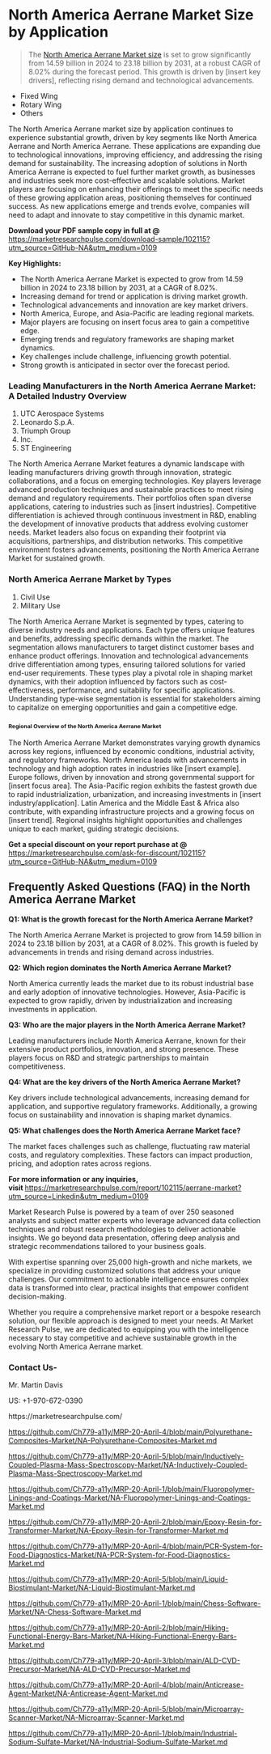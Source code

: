 <h1>North America Aerrane Market&nbsp;Size by Application</h1><blockquote><p>The <a href="https://marketresearchpulse.com/download-sample/102115?utm_source=GitHub-NA&amp;utm_medium=0109">North America Aerrane Market size</a> is set to grow significantly from 14.59 billion in 2024 to 23.18 billion by 2031, at a robust CAGR of 8.02% during the forecast period. This growth is driven by [insert key drivers], reflecting rising demand and technological advancements.</p></blockquote><ul><li>Fixed Wing<li> Rotary Wing<li> Others</li></ul><p>The North America Aerrane market size by application continues to experience substantial growth, driven by key segments like North America Aerrane and North America Aerrane. These applications are expanding due to technological innovations, improving efficiency, and addressing the rising demand for sustainability. The increasing adoption of solutions in North America Aerrane is expected to fuel further market growth, as businesses and industries seek more cost-effective and scalable solutions. Market players are focusing on enhancing their offerings to meet the specific needs of these growing application areas, positioning themselves for continued success. As new applications emerge and trends evolve, companies will need to adapt and innovate to stay competitive in this dynamic market.</p><p><strong>Download your PDF sample copy in full at @ </strong><a href="https://marketresearchpulse.com/download-sample/102115?utm_source=GitHub-NA&amp;utm_medium=0109">https://marketresearchpulse.com/download-sample/102115?utm_source=GitHub-NA&amp;utm_medium=0109</a></p><p><strong>Key Highlights: </strong></p><ul><li>The North America Aerrane Market is expected to grow from 14.59 billion in 2024 to 23.18 billion by 2031, at a CAGR of 8.02%.</li><li>Increasing demand for trend or application is driving market growth.</li><li>Technological advancements and innovation are key market drivers.</li><li>North America, Europe, and Asia-Pacific are leading regional markets.</li><li>Major players are focusing on insert focus area to gain a competitive edge.</li><li>Emerging trends and regulatory frameworks are shaping market dynamics.</li><li>Key challenges include challenge, influencing growth potential.</li><li>Strong growth is anticipated in sector over the forecast period.</li></ul><h3>Leading Manufacturers in the North America Aerrane Market: A Detailed Industry Overview</h3><ol><li>UTC Aerospace Systems</li><li>Leonardo S.p.A.</li><li>Triumph Group</li><li>Inc.</li><li>ST Engineering</li></ol><div class="flex max-w-full flex-col flex-grow"><div class="min-h-8 text-message flex w-full flex-col items-end gap-2 whitespace-normal break-words [.text-message+&amp;]:mt-5" dir="auto" data-message-author-role="assistant" data-message-id="fd8432e4-4910-450d-b182-61b7bfb0a01f" data-message-model-slug="gpt-4o"><div class="flex w-full flex-col gap-1 empty:hidden first:pt-[3px]"><div class="markdown prose w-full break-words dark:prose-invert light"><p>The North America Aerrane Market features a dynamic landscape with leading manufacturers driving growth through innovation, strategic collaborations, and a focus on emerging technologies. Key players leverage advanced production techniques and sustainable practices to meet rising demand and regulatory requirements. Their portfolios often span diverse applications, catering to industries such as [insert industries]. Competitive differentiation is achieved through continuous investment in R&amp;D, enabling the development of innovative products that address evolving customer needs. Market leaders also focus on expanding their footprint via acquisitions, partnerships, and distribution networks. This competitive environment fosters advancements, positioning the North America Aerrane Market for sustained growth.</p></div></div></div></div><h3>North America Aerrane Market by Types</h3><ol><li>Civil Use<li> Military Use</li></ol><div class="flex max-w-full flex-col flex-grow"><div class="min-h-8 text-message flex w-full flex-col items-end gap-2 whitespace-normal break-words [.text-message+&amp;]:mt-5" dir="auto" data-message-author-role="assistant" data-message-id="084470be-0bb7-4664-bddf-5156b4f41249" data-message-model-slug="gpt-4o-mini"><div class="flex w-full flex-col gap-1 empty:hidden first:pt-[3px]"><div class="markdown prose w-full break-words dark:prose-invert light"><p>The North America Aerrane Market is segmented by types, catering to diverse industry needs and applications. Each type offers unique features and benefits, addressing specific demands within the market. The segmentation allows manufacturers to target distinct customer bases and enhance product offerings. Innovation and technological advancements drive differentiation among types, ensuring tailored solutions for varied end-user requirements. These types play a pivotal role in shaping market dynamics, with their adoption influenced by factors such as cost-effectiveness, performance, and suitability for specific applications. Understanding type-wise segmentation is essential for stakeholders aiming to capitalize on emerging opportunities and gain a competitive edge.</p></div></div></div></div><h3><span style="font-size: 11px;">Regional Overview of the North America Aerrane Market</span></h3><div class="flex max-w-full flex-col flex-grow"><div class="min-h-8 text-message flex w-full flex-col items-end gap-2 whitespace-normal break-words [.text-message+&amp;]:mt-5" dir="auto" data-message-author-role="assistant" data-message-id="e9038762-ce64-4e30-91c9-9bd413514231" data-message-model-slug="gpt-4o-mini"><div class="flex w-full flex-col gap-1 empty:hidden first:pt-[3px]"><div class="markdown prose w-full break-words dark:prose-invert light"><p>The North America Aerrane Market demonstrates varying growth dynamics across key regions, influenced by economic conditions, industrial activity, and regulatory frameworks. North America leads with advancements in technology and high adoption rates in industries like [insert example]. Europe follows, driven by innovation and strong governmental support for [insert focus area]. The Asia-Pacific region exhibits the fastest growth due to rapid industrialization, urbanization, and increasing investments in [insert industry/application]. Latin America and the Middle East &amp; Africa also contribute, with expanding infrastructure projects and a growing focus on [insert trend]. Regional insights highlight opportunities and challenges unique to each market, guiding strategic decisions.</p></div></div></div></div><p><strong>Get a special discount on your report purchase at @ </strong><a href="https://marketresearchpulse.com/ask-for-discount/102115?utm_source=GitHub-NA&amp;utm_medium=0109">https://marketresearchpulse.com/ask-for-discount/102115?utm_source=GitHub-NA&amp;utm_medium=0109</a></p><h2>Frequently Asked Questions (FAQ) in the North America Aerrane Market</h2><p><strong>Q1: What is the growth forecast for the North America Aerrane Market?</strong></p><p>The North America Aerrane Market is projected to grow from 14.59 billion in 2024 to 23.18 billion by 2031, at a CAGR of 8.02%. This growth is fueled by advancements in trends and rising demand across industries.</p><p><strong>Q2: Which region dominates the North America Aerrane Market?</strong></p><p>North America currently leads the market due to its robust industrial base and early adoption of innovative technologies. However, Asia-Pacific is expected to grow rapidly, driven by industrialization and increasing investments in application.</p><p><strong>Q3: Who are the major players in the North America Aerrane Market?</strong></p><p>Leading manufacturers include North America Aerrane, known for their extensive product portfolios, innovation, and strong presence. These players focus on R&amp;D and strategic partnerships to maintain competitiveness.</p><p><strong>Q4: What are the key drivers of the North America Aerrane Market?</strong></p><p>Key drivers include technological advancements, increasing demand for application, and supportive regulatory frameworks. Additionally, a growing focus on sustainability and innovation is shaping market dynamics.</p><p><strong>Q5: What challenges does the North America Aerrane Market face?</strong></p><p>The market faces challenges such as challenge, fluctuating raw material costs, and regulatory complexities. These factors can impact production, pricing, and adoption rates across regions.</p><p><strong>For more information or any inquiries, visit&nbsp;</strong><a href="https://marketresearchpulse.com/report/102115/aerrane-market?utm_source=Linkedin&utm_medium=0109">https://marketresearchpulse.com/report/102115/aerrane-market?utm_source=Linkedin&utm_medium=0109</a></p><p>Market Research Pulse is powered by a team of over 250 seasoned analysts and subject matter experts who leverage advanced data collection techniques and robust research methodologies to deliver actionable insights. We go beyond data presentation, offering deep analysis and strategic recommendations tailored to your business goals.</p><p>With expertise spanning over 25,000 high-growth and niche markets, we specialize in providing customized solutions that address your unique challenges. Our commitment to actionable intelligence ensures complex data is transformed into clear, practical insights that empower confident decision-making.</p><p>Whether you require a comprehensive market report or a bespoke research solution, our flexible approach is designed to meet your needs. At Market Research Pulse, we are dedicated to equipping you with the intelligence necessary to stay competitive and achieve sustainable growth in the evolving North America Aerrane market.</p><h3><strong>Contact Us-</strong></h3><p>Mr. Martin Davis</p><p>US: +1-970-672-0390</p><p>https://marketresearchpulse.com/</p><p><a href="https://github.com/Ch779-a11y/MRP-20-April-4/blob/main/Polyurethane-Composites-Market/NA-Polyurethane-Composites-Market.md">https://github.com/Ch779-a11y/MRP-20-April-4/blob/main/Polyurethane-Composites-Market/NA-Polyurethane-Composites-Market.md</a></p><p><a href="https://github.com/Ch779-a11y/MRP-20-April-5/blob/main/Inductively-Coupled-Plasma-Mass-Spectroscopy-Market/NA-Inductively-Coupled-Plasma-Mass-Spectroscopy-Market.md">https://github.com/Ch779-a11y/MRP-20-April-5/blob/main/Inductively-Coupled-Plasma-Mass-Spectroscopy-Market/NA-Inductively-Coupled-Plasma-Mass-Spectroscopy-Market.md</a></p><p><a href="https://github.com/Ch779-a11y/MRP-20-April-1/blob/main/Fluoropolymer-Linings-and-Coatings-Market/NA-Fluoropolymer-Linings-and-Coatings-Market.md">https://github.com/Ch779-a11y/MRP-20-April-1/blob/main/Fluoropolymer-Linings-and-Coatings-Market/NA-Fluoropolymer-Linings-and-Coatings-Market.md</a></p><p><a href="https://github.com/Ch779-a11y/MRP-20-April-2/blob/main/Epoxy-Resin-for-Transformer-Market/NA-Epoxy-Resin-for-Transformer-Market.md">https://github.com/Ch779-a11y/MRP-20-April-2/blob/main/Epoxy-Resin-for-Transformer-Market/NA-Epoxy-Resin-for-Transformer-Market.md</a></p><p><a href="https://github.com/Ch779-a11y/MRP-20-April-4/blob/main/PCR-System-for-Food-Diagnostics-Market/NA-PCR-System-for-Food-Diagnostics-Market.md">https://github.com/Ch779-a11y/MRP-20-April-4/blob/main/PCR-System-for-Food-Diagnostics-Market/NA-PCR-System-for-Food-Diagnostics-Market.md</a></p><p><a href="https://github.com/Ch779-a11y/MRP-20-April-5/blob/main/Liquid-Biostimulant-Market/NA-Liquid-Biostimulant-Market.md">https://github.com/Ch779-a11y/MRP-20-April-5/blob/main/Liquid-Biostimulant-Market/NA-Liquid-Biostimulant-Market.md</a></p><p><a href="https://github.com/Ch779-a11y/MRP-20-April-1/blob/main/Chess-Software-Market/NA-Chess-Software-Market.md">https://github.com/Ch779-a11y/MRP-20-April-1/blob/main/Chess-Software-Market/NA-Chess-Software-Market.md</a></p><p><a href="https://github.com/Ch779-a11y/MRP-20-April-2/blob/main/Hiking-Functional-Energy-Bars-Market/NA-Hiking-Functional-Energy-Bars-Market.md">https://github.com/Ch779-a11y/MRP-20-April-2/blob/main/Hiking-Functional-Energy-Bars-Market/NA-Hiking-Functional-Energy-Bars-Market.md</a></p><p><a href="https://github.com/Ch779-a11y/MRP-20-April-3/blob/main/ALD-CVD-Precursor-Market/NA-ALD-CVD-Precursor-Market.md">https://github.com/Ch779-a11y/MRP-20-April-3/blob/main/ALD-CVD-Precursor-Market/NA-ALD-CVD-Precursor-Market.md</a></p><p><a href="https://github.com/Ch779-a11y/MRP-20-April-4/blob/main/Anticrease-Agent-Market/NA-Anticrease-Agent-Market.md">https://github.com/Ch779-a11y/MRP-20-April-4/blob/main/Anticrease-Agent-Market/NA-Anticrease-Agent-Market.md</a></p><p><a href="https://github.com/Ch779-a11y/MRP-20-April-5/blob/main/Microarray-Scanner-Market/NA-Microarray-Scanner-Market.md">https://github.com/Ch779-a11y/MRP-20-April-5/blob/main/Microarray-Scanner-Market/NA-Microarray-Scanner-Market.md</a></p><p><a href="https://github.com/Ch779-a11y/MRP-20-April-1/blob/main/Industrial-Sodium-Sulfate-Market/NA-Industrial-Sodium-Sulfate-Market.md">https://github.com/Ch779-a11y/MRP-20-April-1/blob/main/Industrial-Sodium-Sulfate-Market/NA-Industrial-Sodium-Sulfate-Market.md</a></p>
